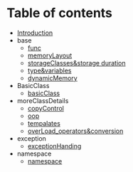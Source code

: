 # Table of contents

* [Introduction](README.md)
* base 
    * [func](base/func.md)
    * [memoryLayout](base/memoryLayout.md)
    * [storageClasses&storage duration](base/storageClasses&storageDuration.md)
    * [type&variables](base/type&variables.md)
    * [dynamicMemory](base/dynamicMemory.md)
* BasicClass
    * [basicClass](BasicClass/basicClass.md)
* moreClassDetails
    * [copyControl](moreClassDetails/copyControl.md)
    * [oop](moreClassDetails/oop.md)
    * [tempalates](moreClassDetails/templates.md)
    * [overLoad_operators&conversion](moreClassDetails/overLoad_operators&conversion.md)
* exception
    * [exceptionHanding](exception/exceptionhanding.md)
* namespace 
    * [namespace](namespace/namespace.md)